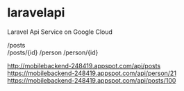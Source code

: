 # laravelapi
Laravel Api Service on Google Cloud

/posts  </br>
/posts/{id}
/person
/person/{id}


http://mobilebackend-248419.appspot.com/api/posts
https://mobilebackend-248419.appspot.com/api/person/21
https://mobilebackend-248419.appspot.com/api/posts/100
